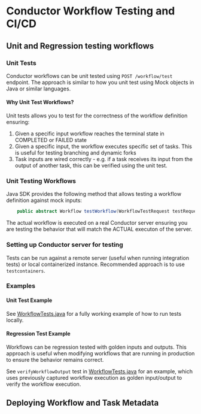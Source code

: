 # Conductor Workflow Testing and CI/CD

## Unit and Regression testing workflows

### Unit Tests
Conductor workflows can be unit tested using `POST /workflow/test` endpoint.
The approach is similar to how you unit test using Mock objects in Java or similar languages.

#### Why Unit Test Workflows?
Unit tests allows you to test for the correctness of the workflow definition ensuring:
1. Given a specific input workflow reaches the terminal state in COMPLETED or FAILED state
2. Given a specific input, the workflow executes specific set of tasks. This is useful for testing branching and dynamic forks
3. Task inputs are wired correctly - e.g. if a task receives its input from the output of another task, this can be verified using the unit test.

### Unit Testing Workflows
Java SDK provides the following method that allows testing a workflow definition against mock inputs:
```java
    public abstract Workflow testWorkflow(WorkflowTestRequest testRequest);
```
The actual workflow is executed on a real Conductor server ensuring you are testing the behavior that will match the ACTUAL executon of the server.

### Setting up Conductor server for testing
Tests can be run against a remote server (useful when running integration tests) or local containerized instance.  Recommended approach is to use `testcontainers`.

### Examples

#### Unit Test Example
See [WorkflowTests.java](src/test/java/io/orkes/conductor/cicd/workflows/WorkflowTests.java#L131) for a fully working example of how to run tests locally.

#### Regression Test Example
Workflows can be regression tested with golden inputs and outputs.  This approach is useful when modifying workflows that are running in production to ensure the behavior remains correct.

See `verifyWorkflowOutput` test in [WorkflowTests.java](src/test/java/io/orkes/conductor/cicd/workflows/WorkflowTests.java) for an example, which uses previously captured workflow execution as golden input/output to verify the workflow execution.



## Deploying Workflow and Task Metadata